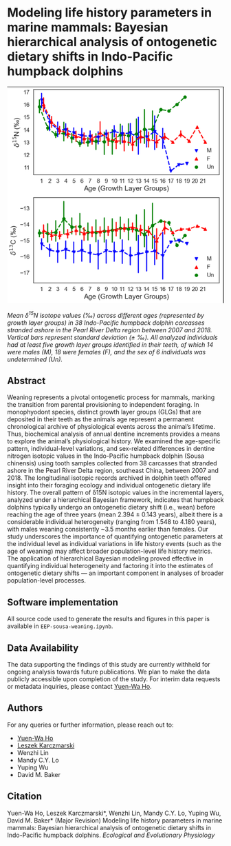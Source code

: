 # Modeling life history parameters in marine mammals: Bayesian hierarchical analysis of ontogenetic dietary shifts in Indo-Pacific humpback dolphins

[<img src="Figure.png" width="600"/>](Figure.png)

_Mean δ<sup>15</sup>N isotope values (‰) across different ages (represented by growth layer groups) in 38 Indo-Pacific humpback dolphin carcasses stranded ashore in the Pearl River Delta region between 2007 and 2018. Vertical bars represent standard deviation (± ‰). All analyzed individuals had at least five growth layer groups identified in their teeth, of which 14 were males (M), 18 were females (F), and the sex of 6 individuals was undetermined (Un)._

## Abstract

Weaning represents a pivotal ontogenetic process for mammals, marking the transition from parental provisioning to independent foraging. In monophyodont species, distinct growth layer groups (GLGs) that are deposited in their teeth as the animals age represent a permanent chronological archive of physiological events across the animal’s lifetime. Thus, biochemical analysis of annual dentine increments provides a means to explore the animal’s physiological history. We examined the age-specific pattern, individual-level variations, and sex-related differences in dentine nitrogen isotopic values in the Indo-Pacific humpback dolphin (Sousa chinensis) using tooth samples collected from 38 carcasses that stranded ashore in the Pearl River Delta region, southeast China, between 2007 and 2018. The longitudinal isotopic records archived in dolphin teeth offered insight into their foraging ecology and individual ontogenetic dietary life history. The overall pattern of δ15N isotopic values in the incremental layers, analyzed under a hierarchical Bayesian framework, indicates that humpback dolphins typically undergo an ontogenetic dietary shift (i.e., wean) before reaching the age of three years (mean 2.394 ± 0.143 years), albeit there is a considerable individual heterogeneity (ranging from 1.548 to 4.180 years), with males weaning consistently ~3.5 months earlier than females. Our study underscores the importance of quantifying ontogenetic parameters at the individual level as individual variations in life history events (such as the age of weaning) may affect broader population-level life history metrics. The application of hierarchical Bayesian modeling proved effective in quantifying individual heterogeneity and factoring it into the estimates of ontogenetic dietary shifts — an important component in analyses of broader population-level processes.

## Software implementation

All source code used to generate the results and figures in this paper is available in `EEP-sousa-weaning.ipynb`.

## Data Availability

The data supporting the findings of this study are currently withheld for ongoing analysis towards future publications. We plan to make the data publicly accessible upon completion of the study. For interim data requests or metadata inquiries, please contact [Yuen-Wa Ho](mailto;hoyuenwa@cetacea-institute.org).

## Authors

For any queries or further information, please reach out to:

- [Yuen-Wa Ho](mailto:hoyuenwa@cetacea-institute.org)
- [Leszek Karczmarski](mailto:leszek@cetacea-institute.org)
- Wenzhi Lin
- Mandy C.Y. Lo
- Yuping Wu
- David M. Baker

## Citation

Yuen-Wa Ho, Leszek Karczmarski\*, Wenzhi Lin, Mandy C.Y. Lo, Yuping Wu, David M. Baker\* (Major Revision) Modeling life history parameters in marine mammals: Bayesian hierarchical analysis of ontogenetic dietary shifts in Indo-Pacific humpback dolphins. _Ecological and Evolutionary Physiology_
